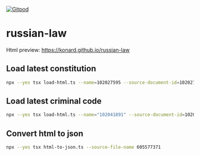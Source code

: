 [![Gitpod](https://img.shields.io/badge/Gitpod-ready--to--code-blue?logo=gitpod)](https://gitpod.io/#https://github.com/deep-foundation/russian-laws)

# russian-law

Html preview: https://konard.github.io/russian-law

## Load latest constitution
```bash
npx --yes tsx load-html.ts --name=102027595 --source-document-id=102027595
```

## Load latest criminal code
```bash
npx --yes tsx load-html.ts --name="102041891" --source-document-id=102041891
```

## Convert html to json
```bash
npx --yes tsx html-to-json.ts --source-file-name 605577371
```